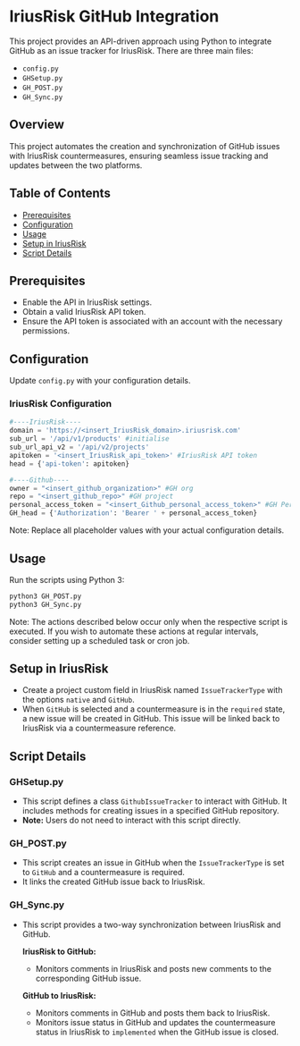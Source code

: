 # IriusRisk GitHub Integration

This project provides an API-driven approach using Python to integrate GitHub as an issue tracker for IriusRisk. There are three main files:

- `config.py`
- `GHSetup.py`
- `GH_POST.py`
- `GH_Sync.py`

## Overview

This project automates the creation and synchronization of GitHub issues with IriusRisk countermeasures, ensuring seamless issue tracking and updates between the two platforms.

## Table of Contents

- [Prerequisites](#prerequisites)
- [Configuration](#configuration)
- [Usage](#usage)
- [Setup in IriusRisk](#setup-in-iriusrisk)
- [Script Details](#script-details)

## Prerequisites

- Enable the API in IriusRisk settings.
- Obtain a valid IriusRisk API token.
- Ensure the API token is associated with an account with the necessary permissions.

## Configuration

Update `config.py` with your configuration details.

### IriusRisk Configuration

```python
#----IriusRisk----
domain = 'https://<insert_IriusRisk_domain>.iriusrisk.com'
sub_url = '/api/v1/products' #initialise
sub_url_api_v2 = '/api/v2/projects'
apitoken = '<insert_IriusRisk_api_token>' #IriusRisk API token
head = {'api-token': apitoken}

#----Github----
owner = "<insert_github_organization>" #GH org
repo = "<insert_github_repo>" #GH project
personal_access_token = "<insert_Github_personal_access_token>" #GH Personal access token
GH_head = {'Authorization': 'Bearer ' + personal_access_token}
```
Note: Replace all placeholder values with your actual configuration details.

## Usage
Run the scripts using Python 3:

```bash
python3 GH_POST.py
python3 GH_Sync.py
```
Note: The actions described below occur only when the respective script is executed. If you wish to automate these actions at regular intervals, consider setting up a scheduled task or cron job.

## Setup in IriusRisk

- Create a project custom field in IriusRisk named `IssueTrackerType` with the options `native` and `GitHub`.
- When `GitHub` is selected and a countermeasure is in the `required` state, a new issue will be created in GitHub. This issue will be linked back to IriusRisk via a countermeasure reference.

## Script Details

### GHSetup.py

- This script defines a class `GithubIssueTracker` to interact with GitHub. It includes methods for creating issues in a specified GitHub repository.
- **Note:** Users do not need to interact with this script directly.

### GH_POST.py

- This script creates an issue in GitHub when the `IssueTrackerType` is set to `GitHub` and a countermeasure is required.
- It links the created GitHub issue back to IriusRisk.

### GH_Sync.py

- This script provides a two-way synchronization between IriusRisk and GitHub.

  **IriusRisk to GitHub:**
  - Monitors comments in IriusRisk and posts new comments to the corresponding GitHub issue.

  **GitHub to IriusRisk:**
  - Monitors comments in GitHub and posts them back to IriusRisk.
  - Monitors issue status in GitHub and updates the countermeasure status in IriusRisk to `implemented` when the GitHub issue is closed.
